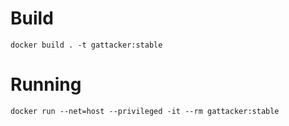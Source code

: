 # Build

```
docker build . -t gattacker:stable
```

# Running

```
docker run --net=host --privileged -it --rm gattacker:stable
```
